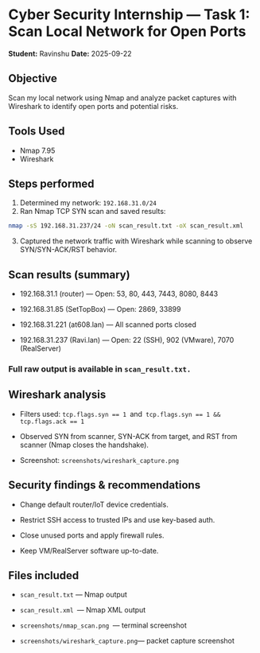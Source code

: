 # Cyber Security Internship — Task 1: Scan Local Network for Open Ports
**Student:** Ravinshu
**Date:** 2025-09-22


## Objective
Scan my local network using Nmap and analyze packet captures with Wireshark to identify open ports and potential risks.


## Tools Used
- Nmap 7.95
- Wireshark


## Steps performed
1. Determined my network: `192.168.31.0/24`
2. Ran Nmap TCP SYN scan and saved results:
```bash
nmap -sS 192.168.31.237/24 -oN scan_result.txt -oX scan_result.xml
```

3. Captured the network traffic with Wireshark while scanning to observe SYN/SYN-ACK/RST behavior.

## Scan results (summary)

- 192.168.31.1 (router) — Open: 53, 80, 443, 7443, 8080, 8443

- 192.168.31.85 (SetTopBox) — Open: 2869, 33899

- 192.168.31.221 (at608.lan) — All scanned ports closed

- 192.168.31.237 (Ravi.lan) — Open: 22 (SSH), 902 (VMware), 7070 (RealServer)

### Full raw output is available in ```scan_result.txt.```

## Wireshark analysis

- Filters used: ```tcp.flags.syn == 1 ```and``` tcp.flags.syn == 1 && tcp.flags.ack == 1```

- Observed SYN from scanner, SYN-ACK from target, and RST from scanner (Nmap closes the handshake).

- Screenshot: ```screenshots/wireshark_capture.png```

## Security findings & recommendations

- Change default router/IoT device credentials.

- Restrict SSH access to trusted IPs and use key-based auth.

- Close unused ports and apply firewall rules.

- Keep VM/RealServer software up-to-date.

## Files included

- ```scan_result.txt``` — Nmap output

- ```scan_result.xml ```— Nmap XML output

- ```screenshots/nmap_scan.png ```— terminal screenshot

- ``` screenshots/wireshark_capture.png ```— packet capture screenshot
